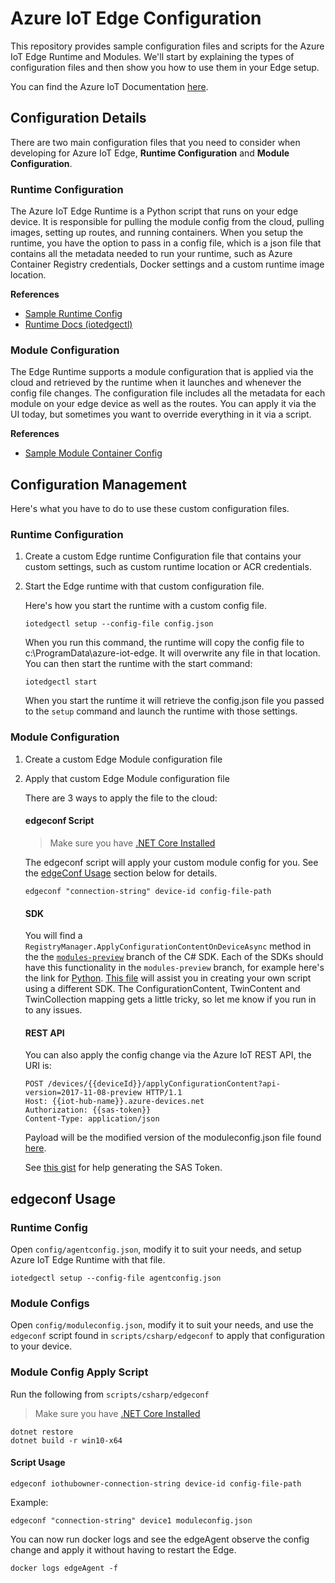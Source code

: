 # Azure IoT Edge Configuration

This repository provides sample configuration files and scripts for the Azure IoT Edge Runtime and Modules. We'll start by explaining the types of configuration files and then show you how to use them in your Edge setup.

You can find the Azure IoT Documentation [here](https://docs.microsoft.com/en-us/azure/iot-edge/).

## Configuration Details

There are two main configuration files that you need to consider when developing for Azure IoT Edge, __Runtime Configuration__ and __Module Configuration__.

### Runtime Configuration

The Azure IoT Edge Runtime is a Python script that runs on your edge device. It is responsible for pulling the module config from the cloud, pulling images, setting up routes, and running containers. When you setup the runtime, you have the option to pass in a config file, which is a json file that contains all the metadata needed to run your runtime, such as Azure Container Registry credentials, Docker settings and a custom runtime image location. 

**References**
 - [Sample Runtime Config](https://github.com/jonbgallant/azure-iot-edge-config/blob/master/config/agentconfig.json)
 - [Runtime Docs (iotedgectl)](https://pypi.python.org/pypi/azure-iot-edge-runtime-ctl)      

### Module Configuration

The Edge Runtime supports a module configuration that is applied via the cloud and retrieved by the runtime when it launches and whenever the config file changes. The configuration file includes all the metadata for each module on your edge device as well as the routes. You can apply it via the UI today, but sometimes you want to override everything in it via a script.

**References**
 - [Sample Module Container Config](https://github.com/jonbgallant/azure-iot-edge-config/blob/master/config/moduleconfig.json)
 
## Configuration Management

Here's what you have to do to use these custom configuration files.

### Runtime Configuration
1. Create a custom Edge runtime Configuration file that contains your custom settings, such as custom runtime location or ACR credentials.

2. Start the Edge runtime with that custom configuration file.

    Here's how you start the runtime with a custom config file.

    ```
    iotedgectl setup --config-file config.json
    ```

    When you run this command, the runtime will copy the config file to c:\ProgramData\azure-iot-edge. It will overwrite any file in that location. You can then start the runtime with the start command:

    ```
    iotedgectl start
    ```

    When you start the runtime it will retrieve the config.json file you passed to the `setup` command and launch the runtime with those settings.

### Module Configuration
1. Create a custom Edge Module configuration file

2. Apply that custom Edge Module configuration file

    There are 3 ways to apply the file to the cloud:

    #### edgeconf Script

    > Make sure you have [.NET Core Installed](https://www.microsoft.com/net/learn/get-started)

    The edgeconf script will apply your custom module config for you. See the [edgeConf Usage](#edgeConf-usage) section below for details.

    ```
    edgeconf "connection-string" device-id config-file-path
    ```

    #### SDK

    You will find a `RegistryManager.ApplyConfigurationContentOnDeviceAsync` method in the the [`modules-preview`](https://github.com/Azure/azure-iot-sdk-csharp/tree/modules-preview) branch of the C# SDK. Each of the SDKs should have this functionality in the `modules-preview` branch, for example here's the link for [Python](https://github.com/Azure/azure-iot-sdk-python/tree/modules-preview). [This file](https://github.com/jonbgallant/azure-iot-edge-config/blob/master/scripts/csharp/edgeconf/Program.cs) will assist you in creating your own script using a different SDK.  The ConfigurationContent, TwinContent and TwinCollection mapping gets a little tricky, so let me know if you run in to any issues.

    #### REST API

    You can also apply the config change via the Azure IoT REST API, the URI is: 

    ```
    POST /devices/{{deviceId}}/applyConfigurationContent?api-version=2017-11-08-preview HTTP/1.1
    Host: {{iot-hub-name}}.azure-devices.net
    Authorization: {{sas-token}}
    Content-Type: application/json
    ```

    Payload will be the modified version of the moduleconfig.json file found [here](https://github.com/jonbgallant/azure-iot-edge-config/blob/master/config/moduleconfig.json).

    See [this gist](https://gist.github.com/jonbgallant/76e577162e85f0110abc2743458d4771) for help generating the SAS Token.

## edgeconf Usage

### Runtime Config

Open `config/agentconfig.json`, modify it to suit your needs, and setup Azure IoT Edge Runtime with that file.

```
iotedgectl setup --config-file agentconfig.json
```

### Module Configs

Open `config/moduleconfig.json`, modify it to suit your needs, and use the `edgeconf` script found in `scripts/csharp/edgeconf` to apply that configuration to your device.


### Module Config Apply Script

Run the following from `scripts/csharp/edgeconf`

> Make sure you have [.NET Core Installed](https://www.microsoft.com/net/learn/get-started)


```
dotnet restore
dotnet build -r win10-x64
```

#### Script Usage
```
edgeconf iothubowner-connection-string device-id config-file-path
```

Example:
```
edgeconf "connection-string" device1 moduleconfig.json
```

You can now run docker logs and see the edgeAgent observe the config change and apply it without having to restart the Edge.

```
docker logs edgeAgent -f
```